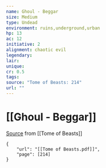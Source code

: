 ```yaml
---
name: Ghoul - Beggar
size: Medium
type: Undead
environment: ruins,underground,urban
hp: 13
ac: 12
initiative: 2
alignment: chaotic evil
legendary: 
lair: 
unique: 
cr: 0.5
tags: 
source: "Tome of Beasts: 214"
url: ""
---
```

# [[Ghoul - Beggar]]

[Source](zotero://open-pdf/library/items/ULEQWHJM?page=214) from [[Tome of Beasts]]

```pdf
{
	"url": "[[Tome of Beasts.pdf]]",
	"page": [214]
}
```


